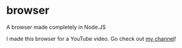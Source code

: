 # browser
A browser made completely in Node.JS

I made this browser for a YouTube video. Go check out [my channel](https://www.youtube.com/channel/UCRGGBYj0NqVWKHABBtbx8eQ)!
